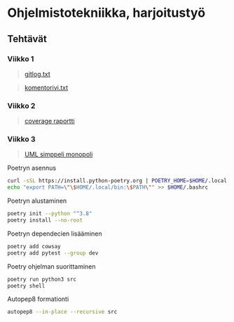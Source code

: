 # Ohjelmistotekniikka, harjoitustyö
## Tehtävät
### Viikko 1
>[gitlog.txt](https://github.com/levitesuo/OhTe/blob/master/laskarit/viikko1/gitlog.txt)

>[komentorivi.txt](https://github.com/levitesuo/OhTe/blob/master/laskarit/viikko1/komentorivi.txt)

### Viikko 2
>[coverage raportti](https://github.com/levitesuo/OhTe/blob/master/laskarit/viikko2/coverage_rep.png)

### Viikko 3
>[UML simppeli monopoli](https://github.com/levitesuo/OhTe/blob/master/laskarit/viikko3/mermaid%20harjottelua/Tehtava_1.md)

Poetryn asennus 
```sh
curl -sSL https://install.python-poetry.org | POETRY_HOME=$HOME/.local python3 -
echo "export PATH=\"\$HOME/.local/bin:\$PATH\"" >> $HOME/.bashrc

```

Poetryn alustaminen
```sh
poetry init --python "^3.8"
poetry install --no-root
```

Poetryn dependecien lisääminen
```sh
poetry add cowsay
poetry add pytest --group dev
```

Poetry ohjelman suorittaminen
```sh
poetry run python3 src
poetry shell
```

Autopep8 formationti 
```sh
autopep8 --in-place --recursive src
```